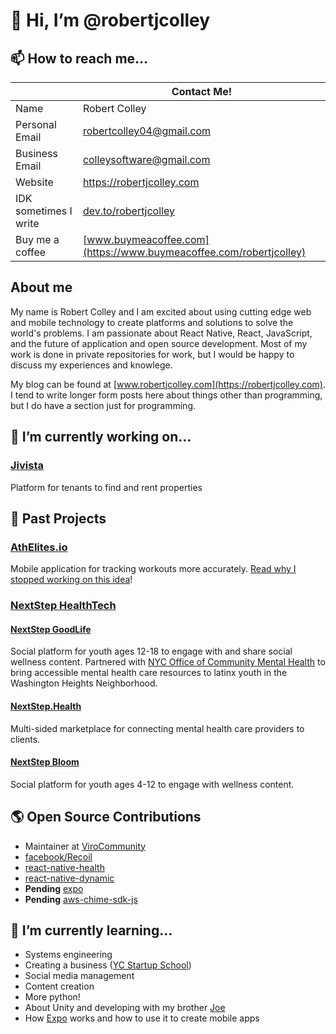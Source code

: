 

# 👋 Hi, I’m @robertjcolley

## 📫 How to reach me...

|                | Contact Me!                               | 
| -------------- | ------------------------------------------------------- | 
| Name           | Robert Colley                                           | 
| Personal Email | [robertcolley04@gmail.com](mailto:robertcolley04@gmail.com) |
| Business Email | [colleysoftware@gmail.com](mailto:colleysoftware@gmail.com) |
| Website        | https://robertjcolley.com |
| IDK sometimes I write | [dev.to/robertjcolley](https://dev.to/robertjcolley) |
| Buy me a coffee | [www.buymeacoffee.com](https://www.buymeacoffee.com/robertjcolley) |

## About me

My name is Robert Colley and I am excited about using cutting edge web and mobile technology to create platforms and solutions to solve the world's problems. I am passionate about React Native, React, JavaScript, and the future of application and open source development. Most of my work is done in private repositories for work, but I would be happy to discuss my experiences and knowlege.

My blog can be found at [www.robertjcolley.com](https://robertjcolley.com). I tend to write longer form posts here about things other than programming, but I do have a section just for programming.

## 🔭 I’m currently working on...

### [Jivista](https://jivista-io.vercel.app)

Platform for tenants to find and rent properties

## 🔭 Past Projects

### [AthElites.io](https://www.athelites.io)

Mobile application for tracking workouts more accurately. [Read why I stopped working on this idea](https://robertjcolley.com/blog/2022/09/05/my-failed-idea)!

### [NextStep HealthTech](https://nextstep.world)

#### [NextStep GoodLife](https://nextstepgoodife.com)

Social platform for youth ages 12-18 to engage with and share social wellness content. Partnered with [NYC Office of Community Mental Health](https://mentalhealth.cityofnewyork.us/wp-content/uploads/2022/01/MH_Report_v3.1_pages.pdf) to bring accessible mental health care resources to latinx youth in the Washington Heights Neighborhood.

#### [NextStep.Health](https://nextstep.health)

Multi-sided marketplace for connecting mental health care providers to clients.

#### [NextStep Bloom](https://nextstepbloom.com)

Social platform for youth ages 4-12 to engage with wellness content.

## 🌎 Open Source Contributions

- Maintainer at [ViroCommunity](https://github.com/ViroCommunity)
- [facebook/Recoil](https://github.com/facebookexperimental/Recoil)
- [react-native-health](https://github.com/agencyenterprise/react-native-health)
- [react-native-dynamic](https://github.com/codemotionapps/react-native-dynamic)
- __Pending__ [expo](https://github.com/expo/expo)
- __Pending__ [aws-chime-sdk-js](https://github.com/aws/amazon-chime-sdk-js)

## 🌱 I’m currently learning...

- Systems engineering
- Creating a business ([YC Startup School](https://www.startupschool.org/curriculum))
- Social media management
- Content creation
- More python!
- About Unity and developing with my brother [Joe](https://github.com/JoeThCo)
- How [Expo](https://github.com/expo/expo) works and how to use it to create mobile apps
